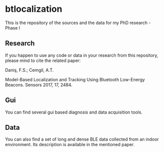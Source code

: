 # btlocalization
This is the repository of the sources and the data for my PhD research - Phase I

## Research
If you happen to use any code or data in your research from this repository, please mind to cite the related paper:

Daniş, F.S.; Cemgil, A.T.

Model-Based Localization and Tracking Using Bluetooth Low-Energy Beacons. Sensors 2017, 17, 2484.

## Gui
You can find several gui based diagnosis and data acquisition tools. 

## Data
You can also find a set of long and dense BLE data collected from an indoor environment. Its description is available in the mentioned paper.